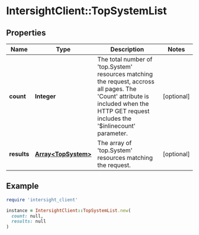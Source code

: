 # IntersightClient::TopSystemList

## Properties

| Name | Type | Description | Notes |
| ---- | ---- | ----------- | ----- |
| **count** | **Integer** | The total number of &#39;top.System&#39; resources matching the request, accross all pages. The &#39;Count&#39; attribute is included when the HTTP GET request includes the &#39;$inlinecount&#39; parameter. | [optional] |
| **results** | [**Array&lt;TopSystem&gt;**](TopSystem.md) | The array of &#39;top.System&#39; resources matching the request. | [optional] |

## Example

```ruby
require 'intersight_client'

instance = IntersightClient::TopSystemList.new(
  count: null,
  results: null
)
```

